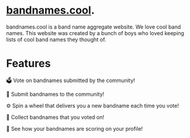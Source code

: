 # [bandnames.cool](https://www.bandnames.cool).

bandnames.cool is a band name aggregate website. We love cool band names. This website was created by a bunch of boys who loved keeping lists of cool band names they thought of.

# Features

🗳 Vote on bandnames submitted by the community! 

🥁 Submit bandnames to the community! 

⚙️ Spin a wheel that delivers you a new bandname each time you vote!

🎸 Collect bandnames that you voted on!

🎹 See how your bandnames are scoring on your profile!


